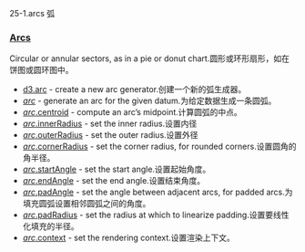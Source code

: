 25-1.arcs 弧

### [](https://github.com/d3/d3/blob/main/API.md#arcs)[Arcs](https://github.com/d3/d3-shape/blob/v3.0.1/README.md#arcs)

Circular or annular sectors, as in a pie or donut chart.圆形或环形扇形，如在饼图或圆环图中。

-   [d3.arc](https://github.com/d3/d3-shape/blob/v3.0.1/README.md#arc) - create a new arc generator.创建一个新的弧生成器。
-   [*arc*](https://github.com/d3/d3-shape/blob/v3.0.1/README.md#_arc) - generate an arc for the given datum.为给定数据生成一条圆弧。
-   [*arc*.centroid](https://github.com/d3/d3-shape/blob/v3.0.1/README.md#arc_centroid) - compute an arc’s midpoint.计算圆弧的中点。
-   [*arc*.innerRadius](https://github.com/d3/d3-shape/blob/v3.0.1/README.md#arc_innerRadius) - set the inner radius.设置内径
-   [*arc*.outerRadius](https://github.com/d3/d3-shape/blob/v3.0.1/README.md#arc_outerRadius) - set the outer radius.设置外径
-   [*arc*.cornerRadius](https://github.com/d3/d3-shape/blob/v3.0.1/README.md#arc_cornerRadius) - set the corner radius, for rounded corners.设置圆角的角半径。
-   [*arc*.startAngle](https://github.com/d3/d3-shape/blob/v3.0.1/README.md#arc_startAngle) - set the start angle.设置起始角度。
-   [*arc*.endAngle](https://github.com/d3/d3-shape/blob/v3.0.1/README.md#arc_endAngle) - set the end angle.设置结束角度。
-   [*arc*.padAngle](https://github.com/d3/d3-shape/blob/v3.0.1/README.md#arc_padAngle) - set the angle between adjacent arcs, for padded arcs.为填充圆弧设置相邻圆弧之间的角度。
-   [*arc*.padRadius](https://github.com/d3/d3-shape/blob/v3.0.1/README.md#arc_padRadius) - set the radius at which to linearize padding.设置要线性化填充的半径。
-   [*arc*.context](https://github.com/d3/d3-shape/blob/v3.0.1/README.md#arc_context) - set the rendering context.设置渲染上下文。